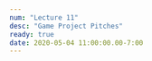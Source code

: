 ```yaml
---
num: "Lecture 11"
desc: "Game Project Pitches"
ready: true
date: 2020-05-04 11:00:00.00-7:00
---
```

